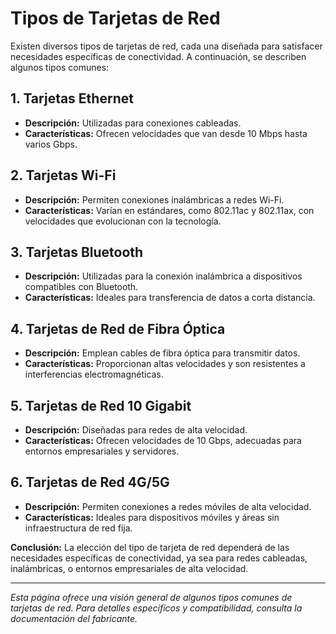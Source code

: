 
# Tipos de Tarjetas de Red

Existen diversos tipos de tarjetas de red, cada una diseñada para satisfacer necesidades específicas de conectividad. A continuación, se describen algunos tipos comunes:

## 1. Tarjetas Ethernet

- **Descripción:** Utilizadas para conexiones cableadas.
- **Características:** Ofrecen velocidades que van desde 10 Mbps hasta varios Gbps.

## 2. Tarjetas Wi-Fi

- **Descripción:** Permiten conexiones inalámbricas a redes Wi-Fi.
- **Características:** Varían en estándares, como 802.11ac y 802.11ax, con velocidades que evolucionan con la tecnología.

## 3. Tarjetas Bluetooth

- **Descripción:** Utilizadas para la conexión inalámbrica a dispositivos compatibles con Bluetooth.
- **Características:** Ideales para transferencia de datos a corta distancia.

## 4. Tarjetas de Red de Fibra Óptica

- **Descripción:** Emplean cables de fibra óptica para transmitir datos.
- **Características:** Proporcionan altas velocidades y son resistentes a interferencias electromagnéticas.

## 5. Tarjetas de Red 10 Gigabit

- **Descripción:** Diseñadas para redes de alta velocidad.
- **Características:** Ofrecen velocidades de 10 Gbps, adecuadas para entornos empresariales y servidores.

## 6. Tarjetas de Red 4G/5G

- **Descripción:** Permiten conexiones a redes móviles de alta velocidad.
- **Características:** Ideales para dispositivos móviles y áreas sin infraestructura de red fija.

**Conclusión:** La elección del tipo de tarjeta de red dependerá de las necesidades específicas de conectividad, ya sea para redes cableadas, inalámbricas, o entornos empresariales de alta velocidad.

---

*Esta página ofrece una visión general de algunos tipos comunes de tarjetas de red. Para detalles específicos y compatibilidad, consulta la documentación del fabricante.*


